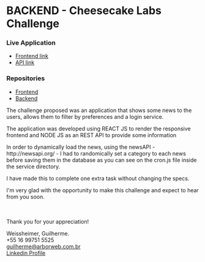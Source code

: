 # BACKEND - Cheesecake Labs Challenge

### Live Application
* [Frontend link](https://cheescake-frontend.herokuapp.com/)
* [API link](https://cheescake-news-backend.herokuapp.com/)

### Repositories
* [Frontend](https://github.com/gsweissheimer/cheescake/tree/frontend)
* [Backend](https://github.com/gsweissheimer/cheescake/tree/backend)

<p>The challenge proposed was an application that shows some news to the users, allows them to filter by preferences and a login service.</p>
<p>The application was developed using REACT JS to render the responsive frontend and NODE JS  as an REST API to provide some information</p>
<p>In order to dynamically load the news, using the newsAPI - http://newsapi.org/ - I had to randomically set a category to each news before saving them in the database as you can see on the cron.js file inside the service directory.</p>
<p>I have made this to complete one extra task without changing the specs.</p>
<p>I'm very glad with the opportunity to make this challenge and expect to hear from you soon.</p>

<br /><br />Thank you for your appreciation!

Weissheimer, Guilherme.<br />
+55 16 99751 5525<br />
guilherme@arborweb.com.br<br />
[Linkedin Profile](https://www.linkedin.com/in/guilherme-weissheimer-400868131/?locale=en_US)
